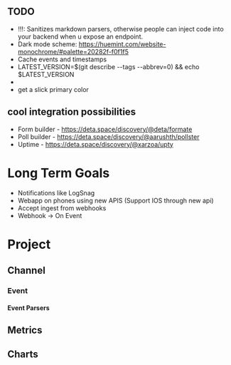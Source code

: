 ## TODO

-   !!!: Sanitizes markdown parsers, otherwise people can inject code into your backend when u expose an endpoint.
-   Dark mode scheme: https://huemint.com/website-monochrome/#palette=20282f-f0f1f5
-   Cache events and timestamps
-   LATEST_VERSION=$(git describe --tags --abbrev=0) && echo $LATEST_VERSION
-   <meta name="theme-color" content="#4285f4" />
-   get a slick primary color

## cool integration possibilities

-   Form builder - https://deta.space/discovery/@deta/formate
-   Poll builder - https://deta.space/discovery/@aarushth/pollster
-   Uptime - https://deta.space/discovery/@xarzoa/upty

# Long Term Goals

-   Notifications like LogSnag
-   Webapp on phones using new APIS (Support IOS through new api)
-   Accept ingest from webhooks
-   Webhook -> On Event

# Project

## Channel

### Event

#### Event Parsers

## Metrics

## Charts
